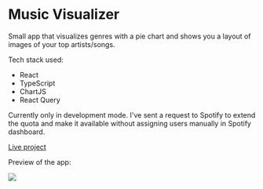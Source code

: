 # Music Visualizer
Small app that visualizes genres with a pie chart and shows you a layout of images of your top artists/songs. 

Tech stack used:
- React
- TypeScript
- ChartJS
- React Query

Currently only in development mode. I've sent a request to Spotify to extend the quota and make it available without assigning users manually in Spotify dashboard.

<a href="">Live project</a>

Preview of the app:

<img src="https://github.com/draganstefanovic12/Genrefy/blob/main/preview.gif"/>
